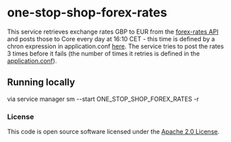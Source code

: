 
# one-stop-shop-forex-rates

This service retrieves exchange rates GBP to EUR from the [forex-rates API](https://github.com/hmrc/forex-rates) and posts those to Core every day at 16:10 CET - this time is defined by a chron expression in application.conf [here](https://github.com/hmrc/one-stop-shop-forex-rates/blob/main/conf/application.conf#:~:text=sends%20to%20Core%22-,expression,-%3D%20%220_10_16_*_*_).
The service tries to post the rates 3 times before it fails (the number of times it retries is defined in the [application.conf](https://github.com/hmrc/one-stop-shop-forex-rates/blob/main/conf/application.conf#:~:text=desConnectorMaxAttempts)).

Running locally
---------------
via service manager
sm --start ONE_STOP_SHOP_FOREX_RATES -r


### License

This code is open source software licensed under the [Apache 2.0 License]("http://www.apache.org/licenses/LICENSE-2.0.html").
